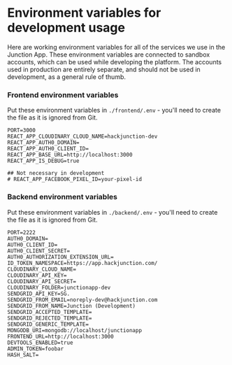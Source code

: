 # Environment variables for development usage

Here are working environment variables for all of the services we use in the Junction App. These environment variables are connected to sandbox accounts, which can be used while developing the platform. The accounts used in production are entirely separate, and should not be used in development, as a general rule of thumb.

### Frontend environment variables

Put these environment variables in `./frontend/.env` - you'll need to create the file as it is ignored from Git.

```
PORT=3000
REACT_APP_CLOUDINARY_CLOUD_NAME=hackjunction-dev
REACT_APP_AUTH0_DOMAIN=
REACT_APP_AUTH0_CLIENT_ID=
REACT_APP_BASE_URL=http://localhost:3000
REACT_APP_IS_DEBUG=true

## Not necessary in development
# REACT_APP_FACEBOOK_PIXEL_ID=your-pixel-id
```

### Backend environment variables

Put these environment variables in `./backend/.env` - you'll need to create the file as it is ignored from Git.

```
PORT=2222
AUTH0_DOMAIN=
AUTH0_CLIENT_ID=
AUTH0_CLIENT_SECRET=
AUTH0_AUTHORIZATION_EXTENSION_URL=
ID_TOKEN_NAMESPACE=https://app.hackjunction.com/
CLOUDINARY_CLOUD_NAME=
CLOUDINARY_API_KEY=
CLOUDINARY_API_SECRET=
CLOUDINARY_FOLDER=junctionapp-dev
SENDGRID_API_KEY=SG.
SENDGRID_FROM_EMAIL=noreply-dev@hackjunction.com
SENDGRID_FROM_NAME=Junction (Development)
SENDGRID_ACCEPTED_TEMPLATE=
SENDGRID_REJECTED_TEMPLATE=
SENDGRID_GENERIC_TEMPLATE=
MONGODB_URI=mongodb://localhost/junctionapp
FRONTEND_URL=http://localhost:3000
DEVTOOLS_ENABLED=true
ADMIN_TOKEN=foobar
HASH_SALT=
```
